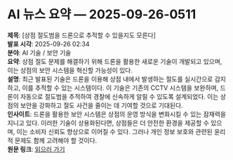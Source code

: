 # AI 뉴스 요약 — 2025-09-26-0511

**제목**: [상점 절도범을 드론으로 추적할 수 있을지도 모른다]  
**발표 시각**: 2025-09-26 02:34  
**분야**: AI 기술 / 보안 기술  
**요약**: 상점 절도 문제를 해결하기 위해 드론을 활용한 새로운 기술이 개발되고 있으며, 이는 상점의 보안 시스템을 혁신할 가능성이 있다.  
**설명**: 최근 발표된 기술은 드론을 이용해 상점 내에서 발생하는 절도를 실시간으로 감지하고, 이를 추적할 수 있는 시스템이다. 이 기술은 기존의 CCTV 시스템을 보완하며, 드론이 자동으로 절도범을 추적하여 경찰에 신속하게 알릴 수 있도록 설계되었다. 이는 상점의 보안을 강화하고 절도 사건을 줄이는 데 기여할 것으로 기대된다.  
**인사이트**: 드론을 활용한 보안 시스템은 상점의 운영 방식을 변화시킬 수 있는 잠재력을 지니고 있다. 이러한 기술이 상용화된다면, 상점들은 더 안전한 환경을 제공할 수 있으며, 이는 소비자 신뢰도 향상으로 이어질 수 있다. 그러나 개인 정보 보호와 관련된 윤리적 문제도 함께 고려해야 할 것이다.  
**원문 링크**: [읽으러 가기](https://www.technologyreview.com/2025/09/25/1124088/shoplifters-could-soon-be-chased-down-by-drones/)